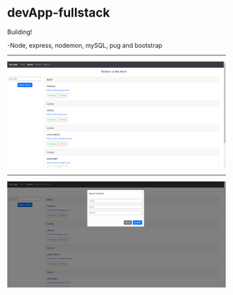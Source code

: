# devApp-fullstack

<p>Building!</p>
<p>-Node, express, nodemon, mySQL, pug and bootstrap</p>
<hr>
<img src="/docs/agenda-devapp.png">
<hr>
<img src="/docs/add-devapp.png">


